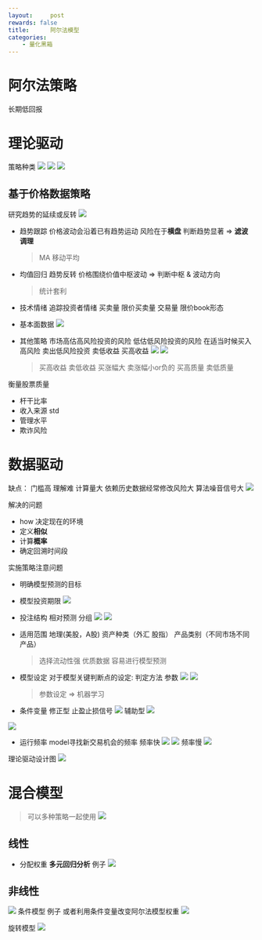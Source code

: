 ```yaml
---
layout:     post
rewards: false
title:      阿尔法模型
categories:
    - 量化黑箱
---
```


# 阿尔法策略
长期低回报
# 理论驱动
策略种类
![](https://ws3.sinaimg.cn/large/006tNbRwgy1fuon4ekq8xj31f40w64cn.jpg)
![](https://ws3.sinaimg.cn/large/006tNbRwgy1fuon6l2zc0j31eq0cc0yb.jpg)
![](https://ws3.sinaimg.cn/large/006tNbRwgy1fuonaq4rsaj318k0mmgqs.jpg)

## 基于价格数据策略
研究趋势的延续或反转
![](https://ws2.sinaimg.cn/large/006tNbRwgy1fuondow6srj31d40m0wo0.jpg)

- 趋势跟踪
价格波动会沿着已有趋势运动
风险在于**横盘**
判断趋势显著 => **滤波** **调理**

  >MA 移动平均

- 均值回归 趋势反转
价格围绕价值中枢波动 => 判断中枢 & 波动方向

  >统计套利

- 技术情绪
追踪投资者情绪
买卖量 限价买卖量 交易量 限价book形态

- 基本面数据
![](https://ws3.sinaimg.cn/large/0069RVTdgy1fup9n286xmj31kw0nxdu1.jpg)

- 其他策略
市场高估高风险投资的风险 低估低风险投资的风险
在适当时候买入高风险 卖出低风险投资
卖低收益 买高收益
![](https://ws2.sinaimg.cn/large/0069RVTdgy1fuphkxdwzpj31kw0dhak1.jpg)
![](https://ws3.sinaimg.cn/large/0069RVTdgy1fuphnr6krej31kw0hmaln.jpg)

  >买高收益 卖低收益
  买涨幅大 卖涨幅小or负的
  买高质量 卖低质量

衡量股票质量
- 杆干比率
- 收入来源 std
- 管理水平
- 欺诈风险

# 数据驱动
缺点：
  门槛高 理解难 计算量大 依赖历史数据经常修改风险大 算法噪音信号大
![](https://ws2.sinaimg.cn/large/0069RVTdgy1fupk2r3c4oj31kw0bb0zj.jpg)

解决的问题
- how 决定现在的环境
- 定义**相似**
- 计算**概率**
- 确定回溯时间段

实施策略注意问题
- 明确模型预测的目标
- 模型投资期限
![](https://ws2.sinaimg.cn/large/0069RVTdgy1fupkxb8mc3j31kw0ppao2.jpg)
- 投注结构 相对预测 分组
![](https://ws2.sinaimg.cn/large/0069RVTdgy1fuprpp6t1yj31kw0itgwy.jpg)
![](https://ws4.sinaimg.cn/large/0069RVTdgy1fuprsjbeskj31kw0hb7fa.jpg)

- 适用范围
地理(美股，A股) 资产种类（外汇 股指） 产品类别（不同市场不同产品）

  >选择流动性强 优质数据 容易进行模型预测
  
- 模型设定
对于模型关键判断点的设定: 判定方法 参数
![](https://ws1.sinaimg.cn/large/0069RVTdgy1fupsdhh887j31kw0i17fo.jpg)
![](https://ws3.sinaimg.cn/large/0069RVTdgy1fupsflvdm5j31kw0hytk0.jpg)
  > 参数设定 => 机器学习
- 条件变量
修正型  止盈止损信号
![](https://ws3.sinaimg.cn/large/0069RVTdgy1fupsyhqlmjj31kw0f6dp5.jpg)
辅助型
![](https://ws1.sinaimg.cn/large/0069RVTdgy1fupt3ggqfij31kw0vywyu.jpg)

![](https://ws4.sinaimg.cn/large/0069RVTdgy1fupt7jup3jj31kw0ky0wb.jpg)

- 运行频率
model寻找新交易机会的频率
频率快
![](https://ws2.sinaimg.cn/large/0069RVTdgy1fuptc4lllvj31kw0bhjya.jpg)
![](https://ws4.sinaimg.cn/large/0069RVTdgy1fuptcsdk7xj31kw074dkj.jpg)
频率慢
![](https://ws4.sinaimg.cn/large/0069RVTdgy1fupth1rdq0j31kw0rpnej.jpg)

理论驱动设计图
![](https://ws3.sinaimg.cn/large/0069RVTdgy1fuptlr9ae7j30zi0yy0ze.jpg)

# 混合模型
> 可以多种策略一起使用
![](https://ws4.sinaimg.cn/large/0069RVTdgy1fupttazi7aj31kw0hm46t.jpg)

## 线性
- 分配权重
**多元回归分析**
例子
![](https://ws3.sinaimg.cn/large/006tNbRwgy1fuqec5aly4j31km0zeqhm.jpg)

## 非线性
![](https://ws1.sinaimg.cn/large/006tNbRwgy1fuqewfkwv7j31kw0dggsp.jpg)
条件模型
例子  或者利用条件变量改变阿尔法模型权重
![](https://ws3.sinaimg.cn/large/006tNbRwgy1fuqf0ic23bj31k60l6qd4.jpg)

旋转模型
![](https://ws1.sinaimg.cn/large/006tNbRwgy1fuqmalubmxj31ke0o6dtb.jpg)